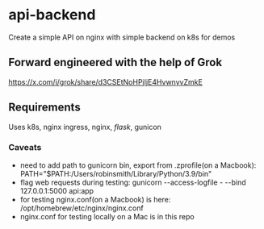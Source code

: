# api-backend
Create a simple API on nginx with simple backend on k8s for demos

## Forward engineered with the help of Grok
https://x.com/i/grok/share/d3CSEtNoHPjIjE4HvwnyvZmkE

## Requirements
Uses k8s, nginx ingress, nginx, _flask_, gunicon

### Caveats
- need to add path to gunicorn bin, export from .zprofile(on a Macbook): PATH="$PATH:/Users/robinsmith/Library/Python/3.9/bin"
- flag web requests during testing: gunicorn --access-logfile - --bind 127.0.0.1:5000 api:app
- for testing nginx.conf(on a Macbook) is here: /opt/homebrew/etc/nginx/nginx.conf
- nginx.conf for testing locally on a Mac is in this repo
